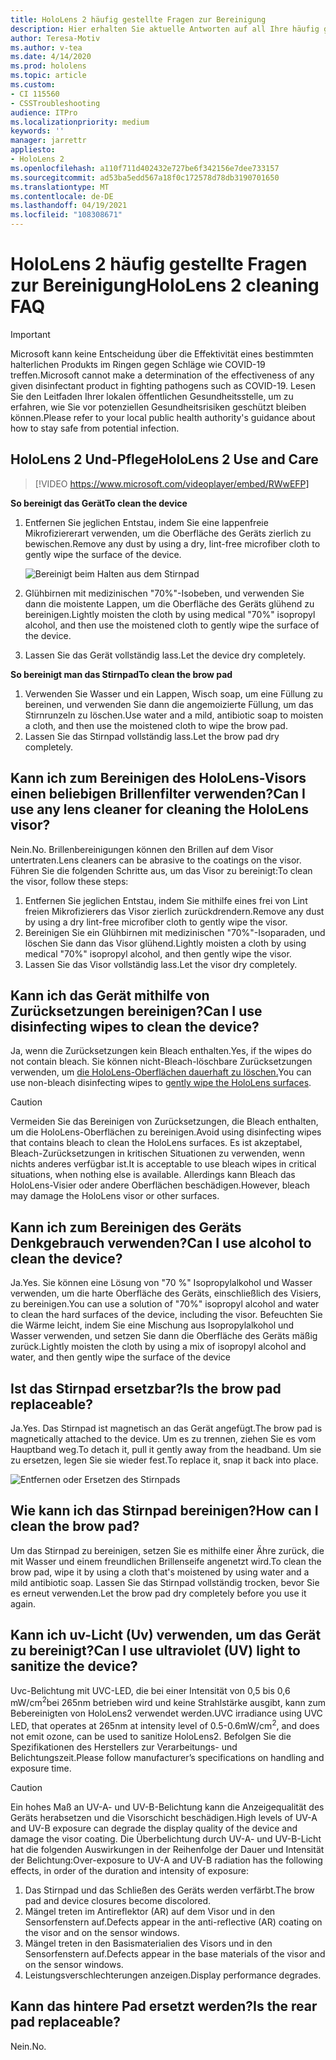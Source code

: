 ```yaml
---
title: HoloLens 2 häufig gestellte Fragen zur Bereinigung
description: Hier erhalten Sie aktuelle Antworten auf all Ihre häufig gestellten Fragen zum Bereinigen und Warten HoloLens 2 Geräts.
author: Teresa-Motiv
ms.author: v-tea
ms.date: 4/14/2020
ms.prod: hololens
ms.topic: article
ms.custom:
- CI 115560
- CSSTroubleshooting
audience: ITPro
ms.localizationpriority: medium
keywords: ''
manager: jarrettr
appliesto:
- HoloLens 2
ms.openlocfilehash: a110f711d402432e727be6f342156e7dee733157
ms.sourcegitcommit: ad53ba5edd567a18f0c172578d78db3190701650
ms.translationtype: MT
ms.contentlocale: de-DE
ms.lasthandoff: 04/19/2021
ms.locfileid: "108308671"
---
```

# <a name="hololens-2-cleaning-faq"></a><span data-ttu-id="2144d-103">HoloLens 2 häufig gestellte Fragen zur Bereinigung</span><span class="sxs-lookup"><span data-stu-id="2144d-103">HoloLens 2 cleaning FAQ</span></span>

> [!IMPORTANT]  
> <span data-ttu-id="2144d-104">Microsoft kann keine Entscheidung über die Effektivität eines bestimmten halterlichen Produkts im Ringen gegen Schläge wie COVID-19 treffen.</span><span class="sxs-lookup"><span data-stu-id="2144d-104">Microsoft cannot make a determination of the effectiveness of any given disinfectant product in fighting pathogens such as COVID-19.</span></span> <span data-ttu-id="2144d-105">Lesen Sie den Leitfaden Ihrer lokalen öffentlichen Gesundheitsstelle, um zu erfahren, wie Sie vor potenziellen Gesundheitsrisiken geschützt bleiben können.</span><span class="sxs-lookup"><span data-stu-id="2144d-105">Please refer to your local public health authority's guidance about how to stay safe from potential infection.</span></span>  

## <a name="hololens-2-use-and-care"></a><span data-ttu-id="2144d-106">HoloLens 2 Und-Pflege</span><span class="sxs-lookup"><span data-stu-id="2144d-106">HoloLens 2 Use and Care</span></span>

> [!VIDEO https://www.microsoft.com/videoplayer/embed/RWwEFP]

<!-- <iframe src="https://channel9.msdn.com/Shows/Docs-Mixed-Reality/HoloLens-2-Use-and-Care/player" width="960" height="540" allowFullScreen frameBorder="0" title="HoloLens 2 Use and Care - Microsoft Channel 9 Video"></iframe> -->

<span data-ttu-id="2144d-107">**So bereinigt das Gerät**</span><span class="sxs-lookup"><span data-stu-id="2144d-107">**To clean the device**</span></span>

1. <span data-ttu-id="2144d-108">Entfernen Sie jeglichen Entstau, indem Sie eine lappenfreie Mikrofiziererart verwenden, um die Oberfläche des Geräts zierlich zu bewischen.</span><span class="sxs-lookup"><span data-stu-id="2144d-108">Remove any dust by using a dry, lint-free microfiber cloth to gently wipe the surface of the device.</span></span>

   ![Bereinigt beim Halten aus dem Stirnpad](images/hl2-cleaning.png)

2. <span data-ttu-id="2144d-110">Glühbirnen mit medizinischen "70%"-Isobeben, und verwenden Sie dann die moistente Lappen, um die Oberfläche des Geräts glühend zu bereinigen.</span><span class="sxs-lookup"><span data-stu-id="2144d-110">Lightly moisten the cloth by using medical "70%" isopropyl alcohol, and then use the moistened cloth to gently wipe the surface of the device.</span></span>

3. <span data-ttu-id="2144d-111">Lassen Sie das Gerät vollständig lass.</span><span class="sxs-lookup"><span data-stu-id="2144d-111">Let the device dry completely.</span></span>

<span data-ttu-id="2144d-112">**So bereinigt man das Stirnpad**</span><span class="sxs-lookup"><span data-stu-id="2144d-112">**To clean the brow pad**</span></span>

1. <span data-ttu-id="2144d-113">Verwenden Sie Wasser und ein Lappen, Wisch soap, um eine Füllung zu bereinen, und verwenden Sie dann die angemoizierte Füllung, um das Stirnrunzeln zu löschen.</span><span class="sxs-lookup"><span data-stu-id="2144d-113">Use water and a mild, antibiotic soap to moisten a cloth, and then use the moistened cloth to wipe the brow pad.</span></span>
1. <span data-ttu-id="2144d-114">Lassen Sie das Stirnpad vollständig lass.</span><span class="sxs-lookup"><span data-stu-id="2144d-114">Let the brow pad dry completely.</span></span>

## <a name="can-i-use-any-lens-cleaner-for-cleaning-the-hololens-visor"></a><span data-ttu-id="2144d-115">Kann ich zum Bereinigen des HoloLens-Visors einen beliebigen Brillenfilter verwenden?</span><span class="sxs-lookup"><span data-stu-id="2144d-115">Can I use any lens cleaner for cleaning the HoloLens visor?</span></span>

<span data-ttu-id="2144d-116">Nein.</span><span class="sxs-lookup"><span data-stu-id="2144d-116">No.</span></span> <span data-ttu-id="2144d-117">Brillenbereinigungen können den Brillen auf dem Visor untertraten.</span><span class="sxs-lookup"><span data-stu-id="2144d-117">Lens cleaners can be abrasive to the coatings on the visor.</span></span> <span data-ttu-id="2144d-118">Führen Sie die folgenden Schritte aus, um das Visor zu bereinigt:</span><span class="sxs-lookup"><span data-stu-id="2144d-118">To clean the visor, follow these steps:</span></span>  

1. <span data-ttu-id="2144d-119">Entfernen Sie jeglichen Entstau, indem Sie mithilfe eines frei von Lint freien Mikrofizierers das Visor zierlich zurückdrendern.</span><span class="sxs-lookup"><span data-stu-id="2144d-119">Remove any dust by using a dry lint-free microfiber cloth to gently wipe the visor.</span></span>
1. <span data-ttu-id="2144d-120">Bereinigen Sie ein Glühbirnen mit medizinischen "70%"-Isoparaden, und löschen Sie dann das Visor glühend.</span><span class="sxs-lookup"><span data-stu-id="2144d-120">Lightly moisten a cloth by using medical "70%" isopropyl alcohol, and then gently wipe the visor.</span></span>
1. <span data-ttu-id="2144d-121">Lassen Sie das Visor vollständig lass.</span><span class="sxs-lookup"><span data-stu-id="2144d-121">Let the visor dry completely.</span></span>

## <a name="can-i-use-disinfecting-wipes-to-clean-the-device"></a><span data-ttu-id="2144d-122">Kann ich das Gerät mithilfe von Zurücksetzungen bereinigen?</span><span class="sxs-lookup"><span data-stu-id="2144d-122">Can I use disinfecting wipes to clean the device?</span></span>

<span data-ttu-id="2144d-123">Ja, wenn die Zurücksetzungen kein Bleach enthalten.</span><span class="sxs-lookup"><span data-stu-id="2144d-123">Yes, if the wipes do not contain bleach.</span></span> <span data-ttu-id="2144d-124">Sie können nicht-Bleach-löschbare Zurücksetzungen verwenden, um [die HoloLens-Oberflächen dauerhaft zu löschen.](#hololens-2-use-and-care)</span><span class="sxs-lookup"><span data-stu-id="2144d-124">You can use non-bleach disinfecting wipes to [gently wipe the HoloLens surfaces](#hololens-2-use-and-care).</span></span>  

> [!CAUTION]  
> <span data-ttu-id="2144d-125">Vermeiden Sie das Bereinigen von Zurücksetzungen, die Bleach enthalten, um die HoloLens-Oberflächen zu bereinigen.</span><span class="sxs-lookup"><span data-stu-id="2144d-125">Avoid using disinfecting wipes that contains bleach to clean the HoloLens surfaces.</span></span> <span data-ttu-id="2144d-126">Es ist akzeptabel, Bleach-Zurücksetzungen in kritischen Situationen zu verwenden, wenn nichts anderes verfügbar ist.</span><span class="sxs-lookup"><span data-stu-id="2144d-126">It is acceptable to use bleach wipes in critical situations, when nothing else is available.</span></span> <span data-ttu-id="2144d-127">Allerdings kann Bleach das HoloLens-Visier oder andere Oberflächen beschädigen.</span><span class="sxs-lookup"><span data-stu-id="2144d-127">However, bleach may damage the HoloLens visor or other surfaces.</span></span>

## <a name="can-i-use-alcohol-to-clean-the-device"></a><span data-ttu-id="2144d-128">Kann ich zum Bereinigen des Geräts Denkgebrauch verwenden?</span><span class="sxs-lookup"><span data-stu-id="2144d-128">Can I use alcohol to clean the device?</span></span>

<span data-ttu-id="2144d-129">Ja.</span><span class="sxs-lookup"><span data-stu-id="2144d-129">Yes.</span></span> <span data-ttu-id="2144d-130">Sie können eine Lösung von "70 %" Isopropylalkohol und Wasser verwenden, um die harte Oberfläche des Geräts, einschließlich des Visiers, zu bereinigen.</span><span class="sxs-lookup"><span data-stu-id="2144d-130">You can use a solution of "70%" isopropyl alcohol and water to clean the hard surfaces of the device, including the visor.</span></span> <span data-ttu-id="2144d-131">Befeuchten Sie die Wärme leicht, indem Sie eine Mischung aus Isopropylalkohol und Wasser verwenden, und setzen Sie dann die Oberfläche des Geräts mäßig zurück.</span><span class="sxs-lookup"><span data-stu-id="2144d-131">Lightly moisten the cloth by using a mix of isopropyl alcohol and water, and then gently wipe the surface of the device</span></span>

## <a name="is-the-brow-pad-replaceable"></a><span data-ttu-id="2144d-132">Ist das Stirnpad ersetzbar?</span><span class="sxs-lookup"><span data-stu-id="2144d-132">Is the brow pad replaceable?</span></span>

<span data-ttu-id="2144d-133">Ja.</span><span class="sxs-lookup"><span data-stu-id="2144d-133">Yes.</span></span> <span data-ttu-id="2144d-134">Das Stirnpad ist magnetisch an das Gerät angefügt.</span><span class="sxs-lookup"><span data-stu-id="2144d-134">The brow pad is magnetically attached to the device.</span></span> <span data-ttu-id="2144d-135">Um es zu trennen, ziehen Sie es vom Hauptband weg.</span><span class="sxs-lookup"><span data-stu-id="2144d-135">To detach it, pull it gently away from the headband.</span></span> <span data-ttu-id="2144d-136">Um sie zu ersetzen, legen Sie sie wieder fest.</span><span class="sxs-lookup"><span data-stu-id="2144d-136">To replace it, snap it back into place.</span></span>

![Entfernen oder Ersetzen des Stirnpads](images/hololens2-remove-browpad.png)

## <a name="how-can-i-clean-the-brow-pad"></a><span data-ttu-id="2144d-138">Wie kann ich das Stirnpad bereinigen?</span><span class="sxs-lookup"><span data-stu-id="2144d-138">How can I clean the brow pad?</span></span>

<span data-ttu-id="2144d-139">Um das Stirnpad zu bereinigen, setzen Sie es mithilfe einer Ähre zurück, die mit Wasser und einem freundlichen Brillenseife angenetzt wird.</span><span class="sxs-lookup"><span data-stu-id="2144d-139">To clean the brow pad, wipe it by using a cloth that's moistened by using water and a mild antibiotic soap.</span></span> <span data-ttu-id="2144d-140">Lassen Sie das Stirnpad vollständig trocken, bevor Sie es erneut verwenden.</span><span class="sxs-lookup"><span data-stu-id="2144d-140">Let the brow pad dry completely before you use it again.</span></span>

## <a name="can-i-use-ultraviolet-uv-light-to-sanitize-the-device"></a><span data-ttu-id="2144d-141">Kann ich uv-Licht (Uv) verwenden, um das Gerät zu bereinigt?</span><span class="sxs-lookup"><span data-stu-id="2144d-141">Can I use ultraviolet (UV) light to sanitize the device?</span></span>

<span data-ttu-id="2144d-142">Uvc-Belichtung mit UVC-LED, die bei einer Intensität von 0,5 bis 0,6 mW/cm<sup>2</sup>bei 265nm betrieben wird und keine Strahlstärke ausgibt, kann zum Bebereinigten von HoloLens2 verwendet werden.</span><span class="sxs-lookup"><span data-stu-id="2144d-142">UVC irradiance using UVC LED, that operates at 265nm at intensity level of 0.5-0.6mW/cm<sup>2</sup>, and does not emit ozone, can be used to sanitize HoloLens2.</span></span> <span data-ttu-id="2144d-143">Befolgen Sie die Spezifikationen des Herstellers zur Verarbeitungs- und Belichtungszeit.</span><span class="sxs-lookup"><span data-stu-id="2144d-143">Please follow manufacturer’s specifications on handling and exposure time.</span></span>

> [!CAUTION]  
> <span data-ttu-id="2144d-144">Ein hohes Maß an UV-A- und UV-B-Belichtung kann die Anzeigequalität des Geräts herabsetzen und die Visorschicht beschädigen.</span><span class="sxs-lookup"><span data-stu-id="2144d-144">High levels of UV-A and UV-B exposure can degrade the display quality of the device and damage the visor coating.</span></span> <span data-ttu-id="2144d-145">Die Überbelichtung durch UV-A- und UV-B-Licht hat die folgenden Auswirkungen in der Reihenfolge der Dauer und Intensität der Belichtung:</span><span class="sxs-lookup"><span data-stu-id="2144d-145">Over-exposure to UV-A and UV-B radiation has the following effects, in order of the duration and intensity of exposure:</span></span>
>  
> 1. <span data-ttu-id="2144d-146">Das Stirnpad und das Schließen des Geräts werden verfärbt.</span><span class="sxs-lookup"><span data-stu-id="2144d-146">The brow pad and device closures become discolored.</span></span>
> 1. <span data-ttu-id="2144d-147">Mängel treten im Antireflektor (AR) auf dem Visor und in den Sensorfenstern auf.</span><span class="sxs-lookup"><span data-stu-id="2144d-147">Defects appear in the anti-reflective (AR) coating on the visor and on the sensor windows.</span></span>
> 1. <span data-ttu-id="2144d-148">Mängel treten in den Basismaterialien des Visors und in den Sensorfenstern auf.</span><span class="sxs-lookup"><span data-stu-id="2144d-148">Defects appear in the base materials of the visor and on the sensor windows.</span></span>
> 1. <span data-ttu-id="2144d-149">Leistungsverschlechterungen anzeigen.</span><span class="sxs-lookup"><span data-stu-id="2144d-149">Display performance degrades.</span></span>

## <a name="is-the-rear-pad-replaceable"></a><span data-ttu-id="2144d-150">Kann das hintere Pad ersetzt werden?</span><span class="sxs-lookup"><span data-stu-id="2144d-150">Is the rear pad replaceable?</span></span>

<span data-ttu-id="2144d-151">Nein.</span><span class="sxs-lookup"><span data-stu-id="2144d-151">No.</span></span>
